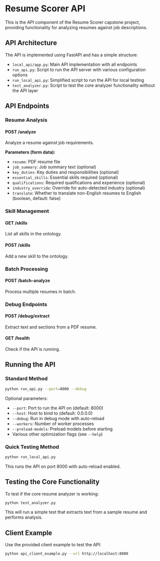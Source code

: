# Resume Scorer API

This is the API component of the Resume Scorer capstone project, providing functionality for analyzing resumes against job descriptions.

## API Architecture

The API is implemented using FastAPI and has a simple structure:

-   `local_api/app.py`: Main API implementation with all endpoints
-   `run_api.py`: Script to run the API server with various configuration options
-   `run_local_api.py`: Simplified script to run the API for local testing
-   `test_analyzer.py`: Script to test the core analyzer functionality without the API layer

## API Endpoints

### Resume Analysis

#### POST /analyze

Analyze a resume against job requirements.

**Parameters (form data):**

-   `resume`: PDF resume file
-   `job_summary`: Job summary text (optional)
-   `key_duties`: Key duties and responsibilities (optional)
-   `essential_skills`: Essential skills required (optional)
-   `qualifications`: Required qualifications and experience (optional)
-   `industry_override`: Override for auto-detected industry (optional)
-   `translate`: Whether to translate non-English resumes to English (boolean, default: false)

### Skill Management

#### GET /skills

List all skills in the ontology.

#### POST /skills

Add a new skill to the ontology.

### Batch Processing

#### POST /batch-analyze

Process multiple resumes in batch.

### Debug Endpoints

#### POST /debug/extract

Extract text and sections from a PDF resume.

#### GET /health

Check if the API is running.

## Running the API

### Standard Method

```bash
python run_api.py --port=8000 --debug
```

Optional parameters:

-   `--port`: Port to run the API on (default: 8000)
-   `--host`: Host to bind to (default: 0.0.0.0)
-   `--debug`: Run in debug mode with auto-reload
-   `--workers`: Number of worker processes
-   `--preload-models`: Preload models before starting
-   Various other optimization flags (see `--help`)

### Quick Testing Method

```bash
python run_local_api.py
```

This runs the API on port 8000 with auto-reload enabled.

## Testing the Core Functionality

To test if the core resume analyzer is working:

```bash
python test_analyzer.py
```

This will run a simple test that extracts text from a sample resume and performs analysis.

## Client Example

Use the provided client example to test the API:

```bash
python api_client_example.py --url http://localhost:8000
```
